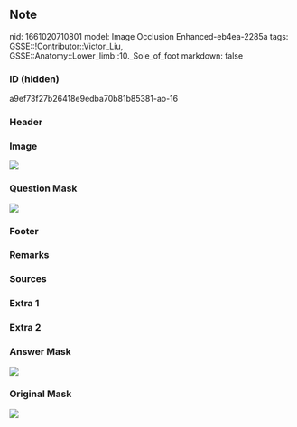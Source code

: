## Note
nid: 1661020710801
model: Image Occlusion Enhanced-eb4ea-2285a
tags: GSSE::!Contributor::Victor_Liu, GSSE::Anatomy::Lower_limb::10._Sole_of_foot
markdown: false

### ID (hidden)
a9ef73f27b26418e9edba70b81b85381-ao-16

### Header


### Image
<img src="tmp481db66i.png">

### Question Mask
<img src="a9ef73f27b26418e9edba70b81b85381-ao-16-Q.svg">

### Footer


### Remarks


### Sources


### Extra 1


### Extra 2


### Answer Mask
<img src="a9ef73f27b26418e9edba70b81b85381-ao-16-A.svg">

### Original Mask
<img src="a9ef73f27b26418e9edba70b81b85381-ao-O.svg">
